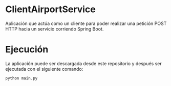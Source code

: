 # ClientAirportService

Aplicación que actúa como un cliente para poder
realizar una petición POST HTTP hacia un servicio corriendo Spring Boot.

# Ejecución

La aplicación puede ser descargada desde este repositorio y después ser ejecutada con el siguiente comando:
```bash
python main.py
```